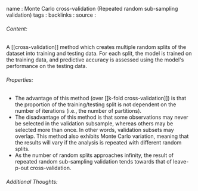 name : Monte Carlo cross-validation (Repeated random sub-sampling validation)
tags : 
backlinks : 
source : 

###### Content:
A [[cross-validation]] method which creates multiple random splits of the dataset into training and testing data. For each split, the model is trained on the training data, and predictive accuracy is assessed using the model's performance on the testing data.

###### Properties:
- The advantage of this method (over [[k-fold cross-validation]]) is that the proportion of the training/testing split is not dependent on the number of iterations (i.e., the number of partitions). 
- The disadvantage of this method is that some observations may never be selected in the validation subsample, whereas others may be selected more than once. In other words, validation subsets may overlap. This method also exhibits Monte Carlo variation, meaning that the results will vary if the analysis is repeated with different random splits.
- As the number of random splits approaches infinity, the result of repeated random sub-sampling validation tends towards that of leave-p-out cross-validation.

###### Additional Thoughts:
